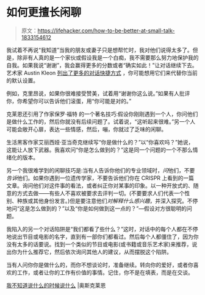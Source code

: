 # 如何更擅长闲聊

> 原文：<https://lifehacker.com/how-to-be-better-at-small-talk-1833154612>

我试着不再说“我知道”当我的朋友或妻子只是想帮忙时，我对他们说得太多了。但是，除非有人真的是一个家伙或假设我是一个白痴，我不需要那么努力地保护我的自我。如果我说“谢谢”，我会赢得更多的分数或者“确实如此！”让对话继续下去。艺术家 Austin Kleon [列出了更多的对话快捷方式](https://austinkleon.com/2019/02/19/what-to-say-when-you-dont-know-what-to-say/) ，你可能想用它们来代替你当前的默认设置。



例如，克里昂说，如果你很难接受赞美，试着用“谢谢你这么说。”如果有人批评你，你希望你可以告诉他们滚蛋，用“你可能是对的。”

克莱恩还引用了作家保罗·福特 的一个著名技巧:假设你刚刚遇到一个人，你问他们是做什么工作的，然后你就没有后续问题了。试着说，“这听起来很难。”另一个人可能会敞开心扉，表达一些情感，然后，嘣，你就过了乏味的闲聊。

生活黑客作家艾丽西娅·亚当奇克继续写“你是做什么的？”以“你喜欢吗？”她说，这能让人放下武器。我喜欢问“你是怎么做到的？”这是同一个问题的一个不那么情绪化的版本。

另一个我很难学到的闲聊技巧是:当有人告诉你他们的专业领域时，*问*他们，不要*告诉*他们。如果你遇到一位遗传学家，不要告诉他们你在 CRISPR 上看到的一篇文章。询问他们对这件事的看法，或者纠正你对某事的印象。以一种开放式的、随意的方式去做——有些人不喜欢被要求去评判一切。(不要要求人们代表一个性别、种族或其他身份发言。)但是要注意他们*对解释什么感兴趣*，并深入探究。不停地问“这是怎么做到的？”以及“你是如何做到这一点的？”—假设对方很聪明的问题。

我陷入的另一个对话陷阱是“我们都看了些什么？”这时，对话中的每个人都在不停地说出节目或电影的名字，直到有一部你们都看过。然后每个人都僵住了，因为你没有太多的话要说。找到一个类似的节目或电影(或书籍或音乐艺术家)来推荐，说出你为什么推荐它，然后依次询问其他人的建议，从而摆脱这个陷阱。

当有人问你你是做什么的，而你不想谈论时，准备继续。转向你的爱好，或者你喜欢的工作，或者让你的工作有价值的事情。记住，你不是在填表，而是在交谈。

[我不知道说什么的时候说什么](https://austinkleon.com/2019/02/19/what-to-say-when-you-dont-know-what-to-say/) |奥斯克莱恩